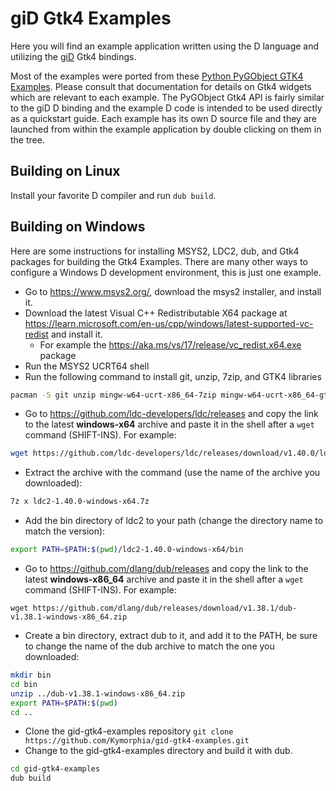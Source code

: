 # giD Gtk4 Examples

Here you will find an example application written using the D language and utilizing the [giD](https://github.com/Kymorphia/gid/) Gtk4 bindings.

Most of the examples were ported from these [Python PyGObject GTK4 Examples](https://pygobject.gnome.org/tutorials/gtk4.html).
Please consult that documentation for details on Gtk4 widgets which are relevant to each example.
The PyGObject Gtk4 API is fairly similar to the giD D binding and the example D code is intended to be used directly as a quickstart guide.
Each example has its own D source file and they are launched from within the example application by double clicking on them in the tree.

## Building on Linux

Install your favorite D compiler and run `dub build`.

## Building on Windows

Here are some instructions for installing MSYS2, LDC2, dub, and Gtk4 packages for building the Gtk4 Examples.
There are many other ways to configure a Windows D development environment, this is just one example.

* Go to https://www.msys2.org/, download the msys2 installer, and install it.
* Download the latest Visual C++ Redistributable X64 package at https://learn.microsoft.com/en-us/cpp/windows/latest-supported-vc-redist and install it.
  * For example the https://aka.ms/vs/17/release/vc_redist.x64.exe package
* Run the MSYS2 UCRT64 shell
* Run the following command to install git, unzip, 7zip, and GTK4 libraries

```sh
pacman -S git unzip mingw-w64-ucrt-x86_64-7zip mingw-w64-ucrt-x86_64-gtk4
```

* Go to https://github.com/ldc-developers/ldc/releases and copy the link to the latest **windows-x64**
  archive and paste it in the shell after a `wget` command (SHIFT-INS). For example:

```sh
wget https://github.com/ldc-developers/ldc/releases/download/v1.40.0/ldc2-1.40.0-windows-x64.7z
```

* Extract the archive with the command (use the name of the archive you downloaded):

```sh
7z x ldc2-1.40.0-windows-x64.7z
```

* Add the bin directory of ldc2 to your path (change the directory name to match the version):

```sh
export PATH=$PATH:$(pwd)/ldc2-1.40.0-windows-x64/bin
```

* Go to https://github.com/dlang/dub/releases and copy the link to the latest **windows-x86_64**
  archive and paste it in the shell after a `wget` command (SHIFT-INS). For example:

```
wget https://github.com/dlang/dub/releases/download/v1.38.1/dub-v1.38.1-windows-x86_64.zip
```

* Create a bin directory, extract dub to it, and add it to the PATH,
  be sure to change the name of the dub archive to match the one you downloaded:

```sh
mkdir bin
cd bin
unzip ../dub-v1.38.1-windows-x86_64.zip
export PATH=$PATH:$(pwd)
cd ..
```

* Clone the gid-gtk4-examples repository
  `git clone https://github.com/Kymorphia/gid-gtk4-examples.git`
* Change to the gid-gtk4-examples directory and build it with dub.

```sh
cd gid-gtk4-examples
dub build
```
